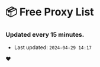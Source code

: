 # :package: Free Proxy List
### Updated every 15 minutes.

- Last updated: `2024-04-29 14:17`

:heart:
